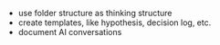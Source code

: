 - use folder structure as thinking structure
- create templates, like hypothesis, decision log, etc. 
- document AI conversations